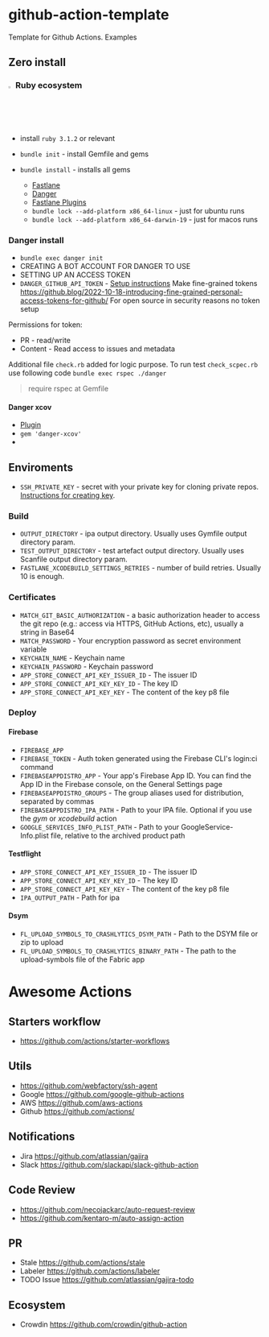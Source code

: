 # github-action-template
Template for Github Actions. Examples


## Zero install

### <img src="https://www.ruby-lang.org/images/header-ruby-logo.png"  width="2%"> Ruby ecosystem

- install `ruby 3.1.2` or relevant

- `bundle init` - install Gemfile and gems
- `bundle install` - installs all gems
  - [Fastlane](https://docs.fastlane.tools/getting-started/ios/setup/)
  - [Danger](https://danger.systems/guides/getting_started.html)
  - [Fastlane Plugins](https://docs.fastlane.tools/plugins/using-plugins/)
  - `bundle lock --add-platform x86_64-linux` - just for ubuntu runs
  - `bundle lock --add-platform x86_64-darwin-19` - just for macos runs

### Danger install

-  `bundle exec danger init`
- CREATING A BOT ACCOUNT FOR DANGER TO USE
- SETTING UP AN ACCESS TOKEN
- `DANGER_GITHUB_API_TOKEN` - [Setup instructions](https://danger.systems/guides/getting_started.html#creating-a-bot-account-for-danger-to-use)
Make fine-grained tokens https://github.blog/2022-10-18-introducing-fine-grained-personal-access-tokens-for-github/
For open source in security reasons no token setup

Permissions for token: 
- PR - read/write
- Content - Read access to issues and metadata

Additional file `check.rb` added for logic purpose.
To run test `check_scpec.rb` use following code `bundle exec rspec ./danger`
> require rspec at Gemfile

####  Danger xcov
- [Plugin](https://github.com/fastlane-community/danger-xcov) 
- `gem 'danger-xcov'`
- 
## Enviroments 

- `SSH_PRIVATE_KEY` - secret with your private key for cloning private repos. [Instructions for creating key](https://github.com/webfactory/ssh-agent#usage).

### Build
- `OUTPUT_DIRECTORY` - ipa output directory. Usually uses Gymfile output directory param. 
- `TEST_OUTPUT_DIRECTORY` - test artefact output directory. Usually uses Scanfile output directory param.
- `FASTLANE_XCODEBUILD_SETTINGS_RETRIES` - number of build retries. Usually 10 is enough.

### Certificates
- `MATCH_GIT_BASIC_AUTHORIZATION` -  a basic authorization header to access the git repo (e.g.: access via HTTPS, GitHub Actions, etc), usually a string in Base64
- `MATCH_PASSWORD` - Your encryption password as secret environment variable
- `KEYCHAIN_NAME` - Keychain name
- `KEYCHAIN_PASSWORD` - Keychain password
- `APP_STORE_CONNECT_API_KEY_ISSUER_ID` - The issuer ID
- `APP_STORE_CONNECT_API_KEY_KEY_ID` - The key ID
- `APP_STORE_CONNECT_API_KEY_KEY` - The content of the key p8 file

### Deploy

#### Firebase
- `FIREBASE_APP`
- `FIREBASE_TOKEN` - Auth token generated using the Firebase CLI's login:ci command
- `FIREBASEAPPDISTRO_APP` - Your app's Firebase App ID. You can find the App ID in the Firebase console, on the General Settings page
- `FIREBASEAPPDISTRO_GROUPS` - The group aliases used for distribution, separated by commas
- `FIREBASEAPPDISTRO_IPA_PATH` - Path to your IPA file. Optional if you use the _gym_ or _xcodebuild_ action
- `GOOGLE_SERVICES_INFO_PLIST_PATH` - Path to your GoogleService-Info.plist file, relative to the archived product path

#### Testflight
- `APP_STORE_CONNECT_API_KEY_ISSUER_ID` - The issuer ID
- `APP_STORE_CONNECT_API_KEY_KEY_ID` - The key ID
- `APP_STORE_CONNECT_API_KEY_KEY` - The content of the key p8 file
- `IPA_OUTPUT_PATH` - Path for ipa

#### Dsym
- `FL_UPLOAD_SYMBOLS_TO_CRASHLYTICS_DSYM_PATH` - Path to the DSYM file or zip to upload
- `FL_UPLOAD_SYMBOLS_TO_CRASHLYTICS_BINARY_PATH` - The path to the upload-symbols file of the Fabric app


# Awesome Actions
## Starters workflow
- https://github.com/actions/starter-workflows

## Utils
- https://github.com/webfactory/ssh-agent
- Google https://github.com/google-github-actions
- AWS https://github.com/aws-actions
- Github https://github.com/actions/

## Notifications
- Jira https://github.com/atlassian/gajira
- Slack https://github.com/slackapi/slack-github-action

## Code Review
- https://github.com/necojackarc/auto-request-review
- https://github.com/kentaro-m/auto-assign-action

## PR
- Stale https://github.com/actions/stale
- Labeler https://github.com/actions/labeler
- TODO Issue https://github.com/atlassian/gajira-todo

## Ecosystem
- Crowdin https://github.com/crowdin/github-action
